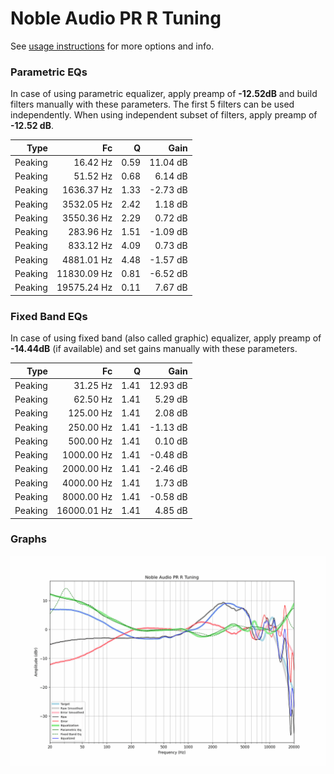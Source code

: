 # Noble Audio PR R Tuning
See [usage instructions](https://github.com/jaakkopasanen/AutoEq#usage) for more options and info.

### Parametric EQs
In case of using parametric equalizer, apply preamp of **-12.52dB** and build filters manually
with these parameters. The first 5 filters can be used independently.
When using independent subset of filters, apply preamp of **-12.52 dB**.

| Type    | Fc          |    Q | Gain     |
|--------:|------------:|-----:|---------:|
| Peaking | 16.42 Hz    | 0.59 | 11.04 dB |
| Peaking | 51.52 Hz    | 0.68 | 6.14 dB  |
| Peaking | 1636.37 Hz  | 1.33 | -2.73 dB |
| Peaking | 3532.05 Hz  | 2.42 | 1.18 dB  |
| Peaking | 3550.36 Hz  | 2.29 | 0.72 dB  |
| Peaking | 283.96 Hz   | 1.51 | -1.09 dB |
| Peaking | 833.12 Hz   | 4.09 | 0.73 dB  |
| Peaking | 4881.01 Hz  | 4.48 | -1.57 dB |
| Peaking | 11830.09 Hz | 0.81 | -6.52 dB |
| Peaking | 19575.24 Hz | 0.11 | 7.67 dB  |

### Fixed Band EQs
In case of using fixed band (also called graphic) equalizer, apply preamp of **-14.44dB**
(if available) and set gains manually with these parameters.

| Type    | Fc          |    Q | Gain     |
|--------:|------------:|-----:|---------:|
| Peaking | 31.25 Hz    | 1.41 | 12.93 dB |
| Peaking | 62.50 Hz    | 1.41 | 5.29 dB  |
| Peaking | 125.00 Hz   | 1.41 | 2.08 dB  |
| Peaking | 250.00 Hz   | 1.41 | -1.13 dB |
| Peaking | 500.00 Hz   | 1.41 | 0.10 dB  |
| Peaking | 1000.00 Hz  | 1.41 | -0.48 dB |
| Peaking | 2000.00 Hz  | 1.41 | -2.46 dB |
| Peaking | 4000.00 Hz  | 1.41 | 1.73 dB  |
| Peaking | 8000.00 Hz  | 1.41 | -0.58 dB |
| Peaking | 16000.01 Hz | 1.41 | 4.85 dB  |

### Graphs
![](./Noble%20Audio%20PR%20R%20Tuning.png)